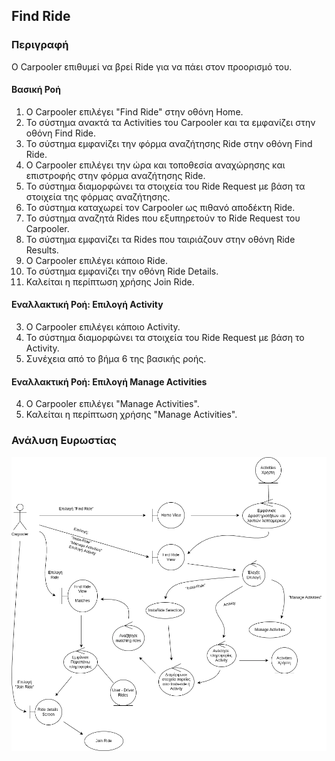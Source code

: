## Find Ride

### Περιγραφή

Ο Carpooler επιθυμεί να βρεί Ride για να πάει στον προορισμό του.

#### Βασική Ροή

1. Ο Carpooler επιλέγει "Find Ride" στην οθόνη Home.
2. Το σύστημα ανακτά τα Activities του Carpooler και τα εμφανίζει στην οθόνη Find Ride.
3. Το σύστημα εμφανίζει την φόρμα αναζήτησης Ride στην οθόνη Find Ride.
4. O Carpooler επιλέγει την ώρα και τοποθεσία αναχώρησης και επιστροφής στην φόρμα αναζήτησης Ride.
5. Το σύστημα διαμορφώνει τα στοιχεία του Ride Request με βάση τα στοιχεία της φόρμας αναζήτησης.
6. Το σύστημα καταχωρεί τον Carpooler ως πιθανό αποδέκτη Ride.
7. Το σύστημα αναζητά Rides που εξυπηρετούν το Ride Request του Carpooler.
8. Το σύστημα εμφανίζει τα Rides που ταιριάζουν στην οθόνη Ride Results.
9. Ο Carpooler επιλέγει κάποιο Ride.
10. Το σύστημα εμφανίζει την οθόνη Ride Details.
11. Καλείται η περίπτωση χρήσης Join Ride.

#### Εναλλακτική Ροή: Επιλογή Activity

3. Ο Carpooler επιλέγει κάποιο Activity.
4. Το σύστημα διαμορφώνει τα στοιχεία του Ride Request με βάση το Activity.
5. Συνέχεια από το βήμα 6 της βασικής ροής.

#### Εναλλακτική Ροή: Επιλογή Manage Activities

4. Ο Carpooler επιλέγει "Manage Activities".
5. Καλείται η περίπτωση χρήσης "Manage Activities".

### Ανάλυση Ευρωστίας

![image](./find-ride-robustness.drawio.png)
